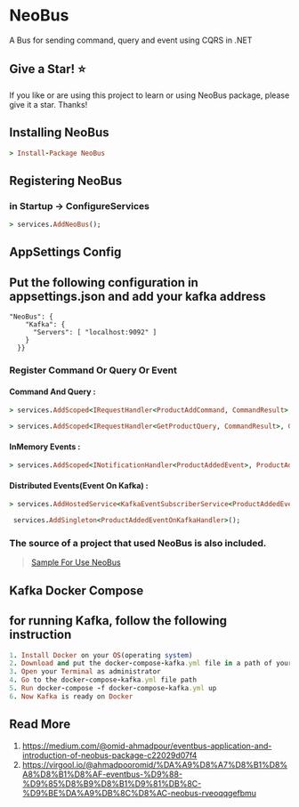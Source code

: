 # NeoBus
A Bus for sending command, query and event using CQRS in .NET

## Give a Star! ⭐
If you like or are using this project to learn or using NeoBus package, please give it a star. Thanks!

## Installing NeoBus

```ruby
> Install-Package NeoBus
```

## Registering NeoBus
### in Startup -> ConfigureServices

```ruby
> services.AddNeoBus();
```
## AppSettings Config
## Put the following configuration in appsettings.json and add your kafka address
```
"NeoBus": {
    "Kafka": {
      "Servers": [ "localhost:9092" ]
    }
  }}
  ```

### Register Command Or Query Or Event

#### Command And Query :
```ruby
> services.AddScoped<IRequestHandler<ProductAddCommand, CommandResult>, ProductAddCommandHandler>();

> services.AddScoped<IRequestHandler<GetProductQuery, CommandResult>, GetProductQueryHandler>();
```

#### InMemory Events :
```ruby
> services.AddScoped<INotificationHandler<ProductAddedEvent>, ProductAddedEventHandler>();
```

#### Distributed Events(Event On Kafka) :
```ruby
> services.AddHostedService<KafkaEventSubscriberService<ProductAddedEventOnKafka, ProductAddedEventOnKafkaHandler>>();

 services.AddSingleton<ProductAddedEventOnKafkaHandler>();
```

### The source of a project that used NeoBus is also included.

> [Sample For Use NeoBus](https://github.com/omid-ahmadpour/NeoBus/tree/main/Sample/SampleForUseNeoBus)

## Kafka Docker Compose
  ## for running Kafka, follow the following instruction
  
  ```ruby
  1. Install Docker on your OS(operating system)
  2. Download and put the docker-compose-kafka.yml file in a path of your OS(There is inside the project solution)
  3. Open your Terminal as administrator
  4. Go to the docker-compose-kafka.yml file path
  5. Run docker-compose -f docker-compose-kafka.yml up
  6. Now Kafka is ready on Docker
   ```
   
   ## Read More
1. https://medium.com/@omid-ahmadpour/eventbus-application-and-introduction-of-neobus-package-c22029d07f4
2. https://virgool.io/@ahmadpooromid/%DA%A9%D8%A7%D8%B1%D8%A8%D8%B1%D8%AF-eventbus-%D9%88-%D9%85%D8%B9%D8%B1%D9%81%DB%8C-%D9%BE%DA%A9%DB%8C%D8%AC-neobus-rveoqqgefbmu

